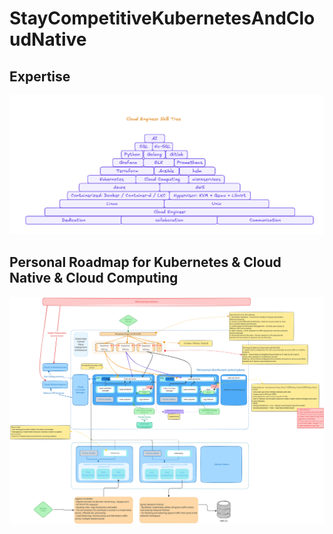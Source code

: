# StayCompetitiveKubernetesAndCloudNative

## Expertise
![](./cloud_engineer_expertise.png)


## Personal Roadmap for Kubernetes &amp; Cloud Native &amp; Cloud Computing

![](./kubernetes_deployment_architecture_excalidraw.svg)
